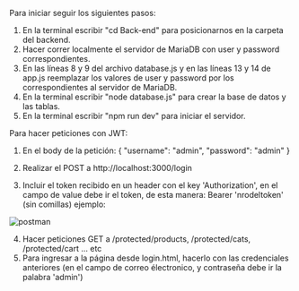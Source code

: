 Para iniciar seguir los siguientes pasos:

1) En la terminal escribir "cd Back-end" para posicionarnos en la carpeta del backend.
2) Hacer correr localmente el servidor de MariaDB con user y password correspondientes.
3) En las líneas 8 y 9 del archivo database.js y en las líneas 13 y 14 de app.js reemplazar los valores de user y password por los correspondientes al servidor de MariaDB.
4) En la terminal escribir "node database.js" para crear la base de datos y las tablas.
5) En la terminal escribir "npm run dev" para iniciar el servidor.



Para hacer peticiones con JWT:
1) En el body de la petición:
{
    "username": "admin",
    "password": "admin"
}

2) Realizar el POST a http://localhost:3000/login  
3) Incluir el token recibido en un header con el key 'Authorization', en el campo de value debe ir el token, de esta manera: Bearer 'nrodeltoken'  (sin comillas) ejemplo:

![postman](https://github.com/user-attachments/assets/3f7457a3-4868-4083-bbaf-b78b8829112b)



4) Hacer peticiones GET a /protected/products, /protected/cats, /protected/cart ... etc
5) Para ingresar a la página desde login.html, hacerlo con las credenciales anteriores (en el campo de correo électronico, y contraseña debe ir la palabra 'admin')
